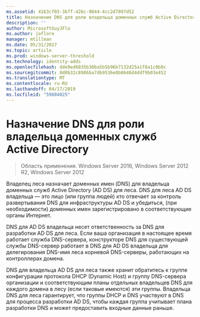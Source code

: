 ```yaml
---
ms.assetid: 4163cf03-3bff-426c-9844-4cc2d7897d52
title: Назначение DNS для роли владельца доменных служб Active Directory
description: ''
author: MicrosoftGuyJFlo
ms.author: joflore
manager: mtillman
ms.date: 05/31/2017
ms.topic: article
ms.prod: windows-server-threshold
ms.technology: identity-adds
ms.openlocfilehash: dde9ed6035b30ba5b5b96b7132d25a1f8a1c0b8c
ms.sourcegitcommit: 0d0b32c8986ba7db9536e0b8648d4ddf9b03e452
ms.translationtype: MT
ms.contentlocale: ru-RU
ms.lasthandoff: 04/17/2019
ms.locfileid: "59884025"
---
```

# <a name="assigning-the-dns-for-ad-ds-owner-role"></a>Назначение DNS для роли владельца доменных служб Active Directory

>Область применения. Windows Server 2016, Windows Server 2012 R2, Windows Server 2012

Владелец леса назначает доменных имен (DNS) для владельца доменных служб Active Directory (AD DS) для леса. DNS для леса AD DS владельца — это лицо (или группа людей) кто отвечает за контроль развертывания DNS для инфраструктуры AD DS и убедиться, (при необходимости) доменных имен зарегистрировано в соответствующие органы Интернет.  
  
DNS для AD DS владельца несет ответственность за DNS для разработки AD DS для леса. Если ваша организация в настоящее время работает служба DNS-сервера, конструкторе DNS для существующей службы DNS-сервер работает в DNS для AD DS владельца для делегирования DNS-имя леса корневой DNS-серверы, работающих на контроллерах домена.  
  
DNS для владельца AD DS для леса также хранит обратитесь к группе конфигурации протокола DHCP (Dynamic Host) и группу DNS-сервера организации и соответствующим планы отдельных владельцев DNS для каждого домена в лесу (если таковые имеются) эти группы. Владельца DNS для леса гарантирует, что группы DHCP и DNS участвуют в DNS для процесса разработки AD DS, чтобы каждая группа учитывает плана разработки DNS и может предоставить входные данные раньше.  
  


